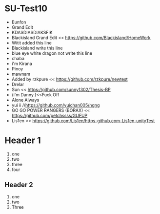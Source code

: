 # SU-Test10
- Eunfon
- Grand Edit
- KDASDIASDIAKSFIK
- Blackisland Grand Edit << https://github.com/Blackisland/HomeWork
- Witit added this line
- Blackisland write this line 
- blue eye white dragon not write this line
- chaba
- i'm Kirana
- Pinoy
- mawnam
- Added by rzkpure << https://github.com/rzkpure/newtest
- Drelar
- Sun << https://github.com/sunny1302/Thesis-BP
- (i'm Danny )<<Fuck Off
- Alone Always
- yui ii //https://github.com/yuichan005/ngng
- GO GO POWER RANGERS (BORAX) << https://github.com/petchssss/GUFUP
- Lis1en << https://github.com/Lis1en/https-github.com-Lis1en-unityTest

# Header 1
1. one
2. two
3. three
4. four

## Header 2
1. one
1. two
1. Three

